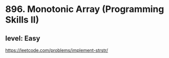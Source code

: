 # 896. Monotonic Array (Programming Skills II)
## level: Easy

https://leetcode.com/problems/implement-strstr/
